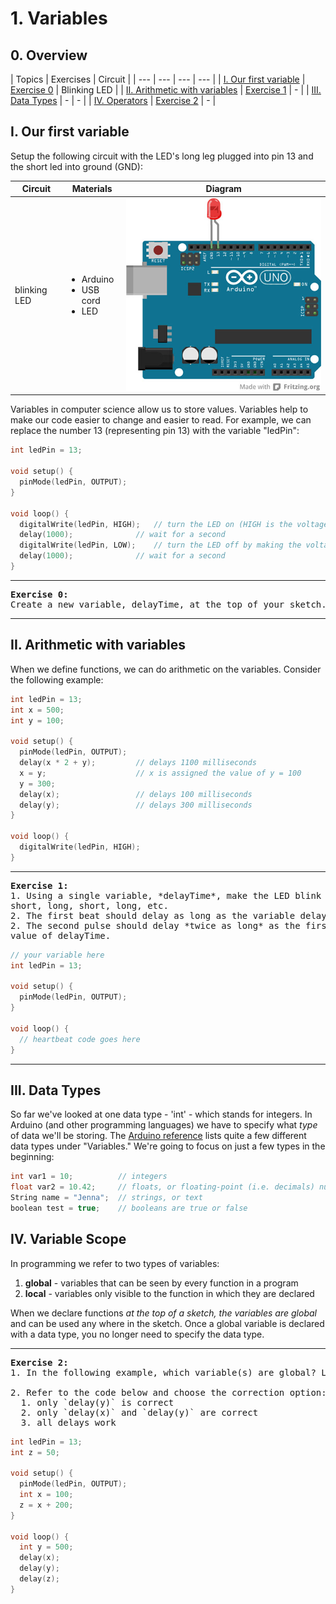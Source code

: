 # 1. Variables

## 0. Overview

| Topics | Exercises | Circuit |
| --- | --- | --- | --- |
| [I. Our first variable](#i-what-is-Arduino) | [Exercise 0](#ex0) | Blinking LED |
| [II. Arithmetic with variables](#ii-arithmetic-with-variables) | [Exercise 1](#ex1) | - |
| [III. Data Types](#iii-data-types) | - | - |
| [IV. Operators](#iv-operators) | [Exercise 2](#ex2) | - |


## I. Our first variable
Setup the following circuit with the LED's long leg plugged into pin 13 and the short led into ground (GND):

| Circuit | Materials | Diagram |
| --- | --- | --- |
| blinking LED | <ul><li>Arduino</li><li>USB cord</li><li>LED</li></ul> | ![alt text](../images/ledpin13.jpg) |


Variables in computer science allow us to store values. Variables help to make our code easier to change and easier to read. For example, we can replace the number 13 (representing pin 13) with the variable "ledPin":

```c++
int ledPin = 13;

void setup() {
  pinMode(ledPin, OUTPUT);
}

void loop() {
  digitalWrite(ledPin, HIGH);   // turn the LED on (HIGH is the voltage level)
  delay(1000);              // wait for a second
  digitalWrite(ledPin, LOW);    // turn the LED off by making the voltage LOW
  delay(1000);              // wait for a second
}
```
---

<a name="ex0"></a>
<pre>
<b>Exercise 0:</b>
Create a new variable, delayTime, at the top of your sketch. Use this variable in the blink sketch to control the delay time between turning on/off.
</pre>

---

## II. Arithmetic with variables

When we define functions, we can do arithmetic on the variables. Consider the following example:

```c++
int ledPin = 13;
int x = 500;
int y = 100;

void setup() {
  pinMode(ledPin, OUTPUT);
  delay(x * 2 + y);         // delays 1100 milliseconds
  x = y;                    // x is assigned the value of y = 100
  y = 300;
  delay(x);                 // delays 100 milliseconds
  delay(y);                 // delays 300 milliseconds
}

void loop() {
  digitalWrite(ledPin, HIGH);
}
```

---

<a name="ex1"></a>
<pre>
<b>Exercise 1:</b>
1. Using a single variable, *delayTime*, make the LED blink like a heartbeat:
short, long, short, long, etc.
2. The first beat should delay as long as the variable delayTime.
2. The second pulse should delay *twice as long* as the first, regardless of the
value of delayTime.
</pre>

```c++
// your variable here
int ledPin = 13;

void setup() {
  pinMode(ledPin, OUTPUT);
}

void loop() {
  // heartbeat code goes here
}
```

---


## III. Data Types
So far we've looked at one data type - 'int' - which stands for integers. In Arduino (and other programming languages) we have to specify what *type* of data we'll be storing. The [Arduino reference](https://www.arduino.cc/en/Reference/HomePage) lists quite a few different data types under "Variables." We're going to focus on just a few types in the beginning:

```c++
int var1 = 10;          // integers
float var2 = 10.42;     // floats, or floating-point (i.e. decimals) numbers
String name = "Jenna";  // strings, or text
boolean test = true;    // booleans are true or false
```

## IV. Variable Scope
In programming we refer to two types of variables:
1. **global** - variables that can be seen by every function in a program
2. **local** - variables only visible to the function in which they are declared

When we declare functions *at the top of a sketch, the variables are global* and can be used any where in the sketch. Once a global variable is declared with a data type, you no longer need to specify the data type.

---

<a name="ex2"></a>
<pre>
<b>Exercise 2:</b>
1. In the following example, which variable(s) are global? Local?

2. Refer to the code below and choose the correction option:
  1. only `delay(y)` is correct
  2. only `delay(x)` and `delay(y)` are correct
  3. all delays work  
</pre>

```c++
int ledPin = 13;
int z = 50;

void setup() {
  pinMode(ledPin, OUTPUT);
  int x = 100;
  z = x + 200;
}

void loop() {
  int y = 500;
  delay(x);             
  delay(y);    
  delay(z);         
}
```
